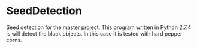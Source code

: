 SeedDetection
=============

Seed detection for the master project. 
This program written in Python 2.7.4 is will detect the black objects. In this case it is tested with hard pepper corns. 
